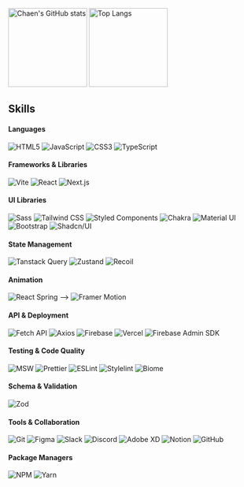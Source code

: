 <div>
  <img src="https://github-readme-stats.vercel.app/api?username=pcwadarong&show_icons=true&theme=buefy" alt="Chaen's GitHub stats" height="160" />
  <img src="https://github-readme-stats.vercel.app/api/top-langs/?username=pcwadarong&layout=compact&theme=buefy" alt="Top Langs" height="160" />
</div>

## Skills

#### Languages

<!-- Python C -->
<div>
  <img src="https://img.shields.io/badge/HTML5-FFCDDC?style=flat&logo=html5&logoColor=black" alt="HTML5"/>
  <img src="https://img.shields.io/badge/JavaScript-FFCDDC?style=flat&logo=javascript&logoColor=black" alt="JavaScript"/>
  <img src="https://img.shields.io/badge/CSS3-FFCDDC?style=flat&logo=css3&logoColor=black" alt="CSS3"/>
  <img src="https://img.shields.io/badge/Typescript-FFCDDC?style=flat&logo=typescript&logoColor=black" alt="TypeScript"/>
  <!-- <img src="https://img.shields.io/badge/Dart-FFCDDC?style=flat&logo=dart&logoColor=black" alt="Dart"/> --> <!-- [추천] Flutter와 함께 사용되는 Dart -->
</div>

#### Frameworks & Libraries

<div>
  <img src="https://img.shields.io/badge/Vite-E6CDFF?style=flat&logo=vite&logoColor=black" alt="Vite"/>
  <img src="https://img.shields.io/badge/React-E6CDFF?style=flat&logo=react&logoColor=black" alt="React"/>
  <img src="https://img.shields.io/badge/Next.js-E6CDFF?style=flat&logo=nextdotjs&logoColor=black" alt="Next.js"/>
  <!-- <img src="https://img.shields.io/badge/Three.js-E6CDFF?style=flat&logo=threedotjs&logoColor=black" alt="Three.js"/> -->
  <!-- <img src="https://img.shields.io/badge/Svelte-E6CDFF?style=flat&logo=svelte&logoColor=black" alt="Svelte"/> --> <!-- [추천] 가볍고 반응성 중심. 디자이너 감성과 잘 맞음 -->
  <!-- <img src="https://img.shields.io/badge/SolidJS-E6CDFF?style=flat&logo=solid&logoColor=black" alt="SolidJS"/> --> <!-- [추천] 퍼포먼스 중심의 미래 지향적 프레임워크 -->
</div>

#### UI Libraries

<!-- Styled Components, Emotion -->

<div>
  <img src="https://img.shields.io/badge/Sass-CDE1FF?logo=sass&logoColor=black&style=flat" alt="Sass"/>
  <img src="https://img.shields.io/badge/Tailwind CSS-CDE1FF?style=flat&logo=tailwindcss&logoColor=black" alt="Tailwind CSS"/>
  <img src="https://img.shields.io/badge/Styled Components-CDE1FF?logo=styledComponents&logoColor=black&style=flat" alt="Styled Components"/>
  <img src="https://img.shields.io/badge/Chakra-CDE1FF?logo=chakraUi&logoColor=black&style=flat" alt="Chakra"/>
  <img src="https://img.shields.io/badge/Material UI-CDE1FF?style=flat&logo=mui&logoColor=black" alt="Material UI"/>
  <img src="https://img.shields.io/badge/Bootstrap-CDE1FF?style=flat&logo=bootstrap&logoColor=black" alt="Bootstrap"/>
  <img src="https://img.shields.io/badge/shadcn/ui-CDE1FF?style=flat&logo=shadcn/ui&logoColor=black" alt="Shadcn/UI"/>
  <!-- <img src="https://img.shields.io/badge/Radix UI-CDE1FF?style=flat&logo=radixui&logoColor=black" alt="Radix UI"/> --> <!-- [추천] 접근성과 컴포넌트 구조화에 강력함 -->
</div>

<!-- ### App

<div>
  <img src="https://img.shields.io/badge/Flutter-02569B?style=flat&logo=flutter&logoColor=black" alt="Flutter"/>
  <img src="https://img.shields.io/badge/React Native-20232A?style=flat&logo=react&logoColor=61DAFB" alt="React Native"/>
  <img src="https://img.shields.io/badge/Expo-000020?style=flat&logo=expo&logoColor=black" alt="Expo"/>
</div> -->

#### State Management

<div>
  <!-- <img src="https://img.shields.io/badge/👻 Jotai-D1F4EF?style=flat&logo=none&logoColor=black" alt="Jotai"/> -->
  <img src="https://img.shields.io/badge/Tanstack Query-D1F4EF?style=flat&logo=reactquery&logoColor=black" alt="Tanstack Query"/>
  <img src="https://img.shields.io/badge/🐻 Zustand-D1F4EF?style=flat&logo=none&logoColor=black" alt="Zustand"/>
  <img src="https://img.shields.io/badge/Recoil-D1F4EF?style=flat&logo=recoil&logoColor=black" alt="Recoil"/>
</div>

#### Animation

<div>
<!-- <img src="https://img.shields.io/badge/GSAP-E2F4D1?style=flat&logo=greensock&logoColor=black" alt="GSAP"/> <!-- [추천] 강력한 타임라인 기반 애니메이션 -->
  <img src="https://img.shields.io/badge/React Spring-E2F4D1?style=flat&logo=react&logoColor=black" alt="React Spring"/> -->
  <img src="https://img.shields.io/badge/Framer Motion-E2F4D1?style=flat&logo=framer&logoColor=black" alt="Framer Motion"/>
</div>

#### API & Deployment

<div>
  <!-- <img src="https://img.shields.io/badge/GraphQL-FEFCD7?style=flat&logo=graphql&logoColor=black" alt="GraphQL"/>
  <img src="https://img.shields.io/badge/REST API-FEFCD7?style=flat&logo=iCloud&logoColor=black" alt="REST API"/>
 <img src="https://img.shields.io/badge/OAuth-FEFCD7?style=flat&logo=oauth&logoColor=black" alt="OAuth"/>
 <img src="https://img.shields.io/badge/JWT-FEFCD7?style=flat&logo=JSON Web Tokens&logoColor=black" alt="JWT"/>
 <img src="https://img.shields.io/badge/NextAuth-FEFCD7?style=flat&logo=nextdotjs&logoColor=black" alt="NextAuth"/> -->
  <img src="https://img.shields.io/badge/Fetch API-FEFCD7?style=flat&logo=iCloud&logoColor=black" alt="Fetch API"/>
  <img src="https://img.shields.io/badge/Axios-FEFCD7?style=flat&logo=axios&logoColor=black" alt="Axios"/>
  <img src="https://img.shields.io/badge/Firebase-FEFCD7?style=flat&logo=firebase&logoColor=black" alt="Firebase"/>
  <img src="https://img.shields.io/badge/Vercel-FEFCD7?style=flat&logo=vercel&logoColor=black" alt="Vercel"/>
  <img src="https://img.shields.io/badge/Firebase Admin SDK-FEFCD7?style=flat&logo=firebase&logoColor=black" alt="Firebase Admin SDK"/>
</div>

#### Testing & Code Quality

<!-- 
정적 테스트 (실행 x 테스트) - eslint, prettier
유닛 테스트 (단독 환경에서 테스트) - Jest, react testing library, mocha(백엔드), jasmin(백엔드)
통합 테스트 (여러 개의 모듈을 연결하고 테스트 / ui, api 상호작용 / ui 변경)
E2E 테스트 (실제 사용자 환경 테스트) -  Cypress(고전), Playwright

Vite를 쓸 경우 jest 대신 vitest
storybook은 공통 컴포넌트를 개발하고 올려두는 역할, 문서와 함께 정리
 -->

<div>
  <!-- <img src="https://img.shields.io/badge/Jest-FED7F3?style=flat&logo=jest&logoColor=black" alt="Jest"/>
  <img src="https://img.shields.io/badge/React Testing Library-FED7F3?style=flat&logo=testinglibrary&logoColor=black" alt="React Testing Library"/> -->
  <!-- <img src="https://img.shields.io/badge/Playwright-FED7F3?style=flat&logo=microsoft&logoColor=black" alt="Playwright"/> --> <!-- [추천] UI 기반 e2e 테스트에 강력 -->
  <img src="https://img.shields.io/badge/MSW-FED7F3?style=flat&logo=mockServiceWorker&logoColor=black" alt="MSW"/>
  <img src="https://img.shields.io/badge/Prettier-FED7F3?style=flat&logo=prettier&logoColor=black" alt="Prettier"/>
  <img src="https://img.shields.io/badge/ESLint-FED7F3?style=flat&logo=eslint&logoColor=black" alt="ESLint"/>
  <img src="https://img.shields.io/badge/Stylelint-FED7F3?style=flat&logo=stylelint&logoColor=black" alt="Stylelint"/>
  <img src="https://img.shields.io/badge/Biome-FED7F3?style=flat&logo=biome&logoColor=black" alt="Biome"/>
</div>

#### Schema & Validation

<div>
  <img src="https://img.shields.io/badge/Zod-D7FEE0?style=flat&logo=zod&logoColor=black" alt="Zod"/>
  <!-- <img src="https://img.shields.io/badge/Yup-D7FEE0?style=flat&logo=yup&logoColor=black" alt="Yup"/> --> <!-- [추천] Form validation에 직관적인 API -->
</div>

#### Tools & Collaboration

<div>
<!--   <img src="https://img.shields.io/badge/Storybook-D8EFFF?style=flat&logo=storybook&logoColor=black" alt="Storybook"/> -->
  <img src="https://img.shields.io/badge/Git-D8EFFF?style=flat&logo=git&logoColor=black" alt="Git"/>
  <img src="https://img.shields.io/badge/Figma-D8EFFF?style=flat&logo=Figma&logoColor=black" alt="Figma"/>
  <img src="https://img.shields.io/badge/Slack-D8EFFF?style=flat&logo=Slack&logoColor=black" alt="Slack"/>
  <img src="https://img.shields.io/badge/Discord-D8EFFF?style=flat&logo=Discord&logoColor=black" alt="Discord"/>
  <img src="https://img.shields.io/badge/Adobe XD-D8EFFF?style=flat&logo=adobexd&logoColor=black" alt="Adobe XD"/>
  <img src="https://img.shields.io/badge/Notion-D8EFFF?style=flat&logo=Notion&logoColor=black" alt="Notion"/>
  <img src="https://img.shields.io/badge/GitHub-D8EFFF?style=flat&logo=GitHub&logoColor=black" alt="GitHub"/>
</div>

#### Package Managers

<div>
  <img src="https://img.shields.io/badge/NPM-EAFED7?style=flat&logo=npm&logoColor=black" alt="NPM"/>
  <!-- <img src="https://img.shields.io/badge/PNPM-EAFED7?style=flat&logo=pnpm&logoColor=black" alt="PNPM"/> --> <!-- [추천] 빠른 설치 속도, monorepo에 적합 -->
  <img src="https://img.shields.io/badge/Yarn-EAFED7?style=flat&logo=yarn&logoColor=black" alt="Yarn"/>
</div>
